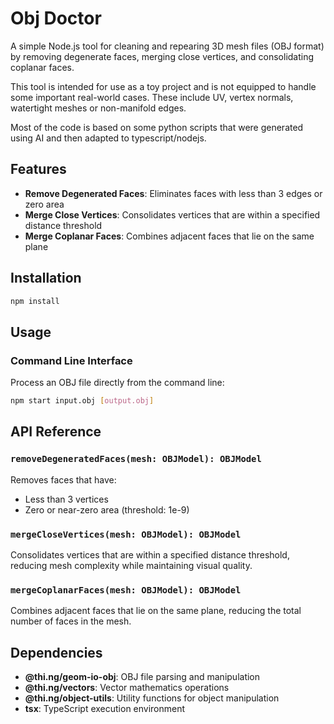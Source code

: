 # Obj Doctor

A simple Node.js tool for cleaning and repearing 3D mesh files (OBJ format) by removing degenerate faces, merging close vertices, and consolidating coplanar faces.

This tool is intended for use as a toy project and is not equipped to handle some important real-world cases. These include UV, vertex normals, watertight meshes or non-manifold edges.

Most of the code is based on some python scripts that were generated using AI and then adapted to typescript/nodejs.

## Features

- **Remove Degenerated Faces**: Eliminates faces with less than 3 edges or zero area
- **Merge Close Vertices**: Consolidates vertices that are within a specified distance threshold
- **Merge Coplanar Faces**: Combines adjacent faces that lie on the same plane

## Installation

```bash
npm install
```

## Usage

### Command Line Interface

Process an OBJ file directly from the command line:

```bash
npm start input.obj [output.obj]
```

## API Reference

### `removeDegeneratedFaces(mesh: OBJModel): OBJModel`

Removes faces that have:

- Less than 3 vertices
- Zero or near-zero area (threshold: 1e-9)

### `mergeCloseVertices(mesh: OBJModel): OBJModel`

Consolidates vertices that are within a specified distance threshold, reducing mesh complexity while maintaining visual quality.

### `mergeCoplanarFaces(mesh: OBJModel): OBJModel`

Combines adjacent faces that lie on the same plane, reducing the total number of faces in the mesh.

## Dependencies

- **@thi.ng/geom-io-obj**: OBJ file parsing and manipulation
- **@thi.ng/vectors**: Vector mathematics operations
- **@thi.ng/object-utils**: Utility functions for object manipulation
- **tsx**: TypeScript execution environment
